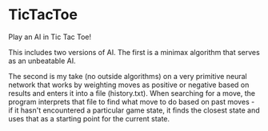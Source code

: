# TicTacToe
Play an AI in Tic Tac Toe!

This includes two versions of AI. The first is a minimax algorithm that serves as an unbeatable AI.

The second is my take (no outside algorithms) on a very primitive neural network that works by weighting moves as positive or negative based on results and enters it into a file (history.txt). When searching for a move, the program interprets that file to find what move to do based on past moves - if it hasn't encountered a particular game state, it finds the closest state and uses that as a starting point for the current state.
